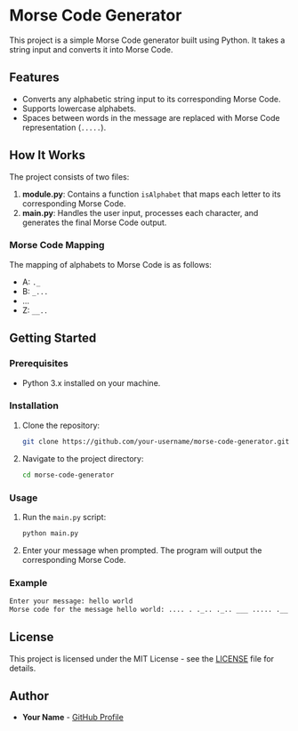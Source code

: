 
# Morse Code Generator

This project is a simple Morse Code generator built using Python. It takes a string input and converts it into Morse Code.

## Features

- Converts any alphabetic string input to its corresponding Morse Code.
- Supports lowercase alphabets.
- Spaces between words in the message are replaced with Morse Code representation (`.....`).

## How It Works

The project consists of two files:
1. **module.py**: Contains a function `isAlphabet` that maps each letter to its corresponding Morse Code.
2. **main.py**: Handles the user input, processes each character, and generates the final Morse Code output.

### Morse Code Mapping
The mapping of alphabets to Morse Code is as follows:
- A: `._`
- B: `_...`
- ...
- Z: `__..`

## Getting Started

### Prerequisites
- Python 3.x installed on your machine.

### Installation

1. Clone the repository:
   ```bash
   git clone https://github.com/your-username/morse-code-generator.git
   ```
2. Navigate to the project directory:
   ```bash
   cd morse-code-generator
   ```

### Usage

1. Run the `main.py` script:
   ```bash
   python main.py
   ```
2. Enter your message when prompted. The program will output the corresponding Morse Code.

### Example

```bash
Enter your message: hello world
Morse code for the message hello world: .... . ._.. ._.. ___ ..... .__ ___ ._. ._.. _..
```

## License

This project is licensed under the MIT License - see the [LICENSE](LICENSE) file for details.

## Author

- **Your Name** - [GitHub Profile](https://github.com/a-x-r-o-n)
